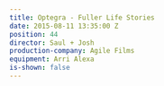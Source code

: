 ```yaml
---
title: Optegra - Fuller Life Stories
date: 2015-08-11 13:35:00 Z
position: 44
director: Saul + Josh
production-company: Agile Films
equipment: Arri Alexa
is-shown: false
---
```


